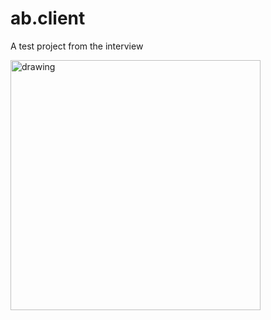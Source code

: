 # ab.client

A test project from the interview

<img src="https://user-images.githubusercontent.com/58956101/123679930-bfb18e80-d850-11eb-994e-a0ccd7683357.png" alt="drawing" width="400"/>
